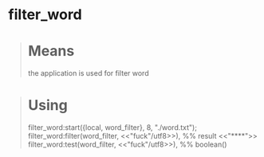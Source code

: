 # filter_word #

># Means
> the application is used for filter word

># Using
>	filter_word:start({local, word_filter}, 8, "./word.txt");
>	filter_word:filter(word_filter, <<"fuck"/utf8>>), %% result <<"****">>
>	filter_word:test(word_filter, <<"fuck"/utf8>>), %% boolean()

